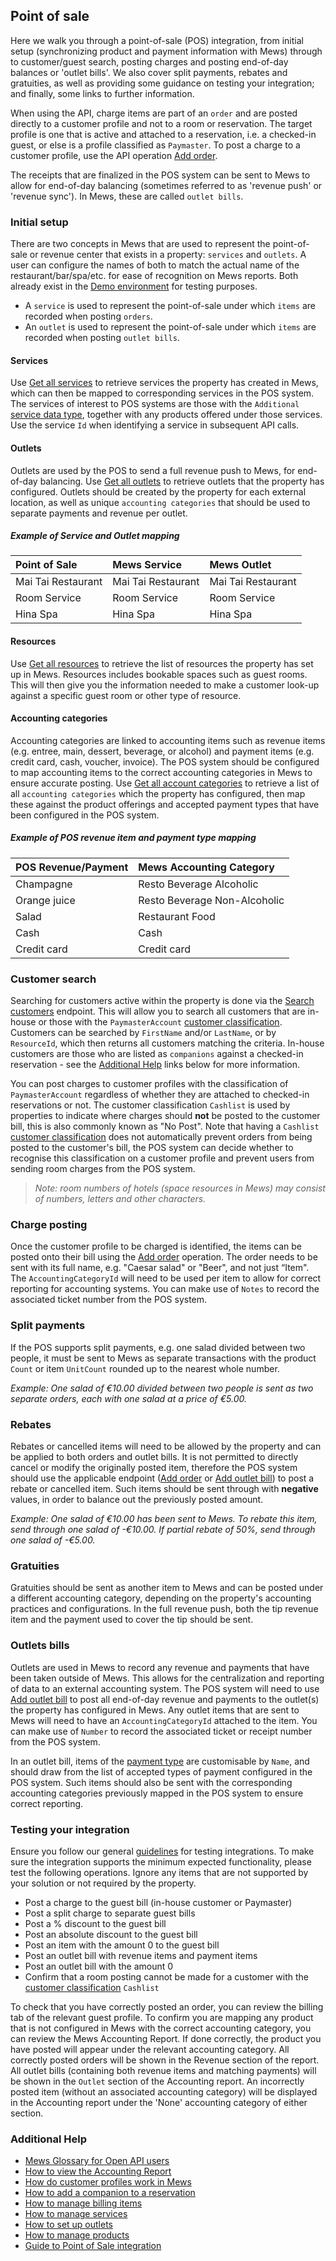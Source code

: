 ## Point of sale

Here we walk you through a point-of-sale (POS) integration, from initial setup (synchronizing product and payment information with Mews) through to customer/guest search, posting charges and posting end-of-day balances or 'outlet bills'.
We also cover split payments, rebates and gratuities, as well as providing some guidance on testing your integration; and finally, some links to further information.

When using the API, charge items are part of an `order` and are posted directly to a customer profile and not to a room or reservation.
The target profile is one that is active and attached to a reservation, i.e. a checked-in guest, or else is a profile classified as `Paymaster`.
To post a charge to a customer profile, use the API operation [Add order](../operations/orders.md#add-order).

The receipts that are finalized in the POS system can be sent to Mews to allow for end-of-day balancing (sometimes referred to as 'revenue push' or 'revenue sync').
In Mews, these are called `outlet bills`.

### Initial setup

There are two concepts in Mews that are used to represent the point-of-sale or revenue center that exists in a property: `services` and `outlets`.
A user can configure the names of both to match the actual name of the restaurant/bar/spa/etc. for ease of recognition on Mews reports.
Both already exist in the [Demo environment](../guidelines/environments.md) for testing purposes.

* A `service` is used to represent the point-of-sale under which `items` are recorded when posting `orders`.
* An `outlet` is used to represent the point-of-sale under which `items` are recorded when posting `outlet bills`.

#### Services

Use [Get all services](../operations/services.md#get-all-services) to retrieve services the property has created in Mews, which can then be mapped to corresponding services in the POS system.
The services of interest to POS systems are those with the `Additional` [service data type](../operations/services.md#service-data), together with any products offered under those services.
Use the service `Id` when identifying a service in subsequent API calls.

#### Outlets

Outlets are used by the POS to send a full revenue push to Mews, for end-of-day balancing.
Use [Get all outlets](../operations/outlets.md#get-all-outlets) to retrieve outlets that the property has configured.
Outlets should be created by the property for each external location, as well as unique `accounting categories` that should be used to separate payments and revenue per outlet.

##### Example of Service and Outlet mapping

| Point of Sale | Mews Service | Mews Outlet | 
| :-- | :-- | :-- |
| Mai Tai Restaurant | Mai Tai Restaurant | Mai Tai Restaurant |
| Room Service | Room Service | Room Service |
| Hina Spa | Hina Spa | Hina Spa |

#### Resources

Use [Get all resources](../operations/resources.md#get-all-resources) to retrieve the list of resources the property has set up in Mews.
Resources includes bookable spaces such as guest rooms. This will then give you the information needed to make a customer look-up against a specific guest room or other type of resource.

#### Accounting categories

Accounting categories are linked to accounting items such as revenue items (e.g. entree, main, dessert, beverage, or alcohol) and payment items (e.g. credit card, cash, voucher, invoice).
The POS system should be configured to map accounting items to the correct accounting categories in Mews to ensure accurate posting. 
Use [Get all account categories](../operations/accountingcategories.md#get-all-accounting-categories) to retrieve a list of all `accounting categories` which the property has configured, then map these against the product offerings and accepted payment types that have been configured in the POS system. 

##### Example of POS revenue item and payment type mapping

| POS Revenue/Payment | Mews Accounting Category |
| :-- | :-- |
| Champagne | Resto Beverage Alcoholic |
| Orange juice | Resto Beverage Non-Alcoholic | 
| Salad | Restaurant Food | 
| Cash | Cash |
| Credit card | Credit card |


### Customer search

Searching for customers active within the property is done via the [Search customers](../operations/customers.md#search-customers) endpoint.
This will allow you to search all customers that are in-house or those with the `PaymasterAccount` [customer classification](../operations/customers.md#customer-classification).
Customers can be searched by `FirstName` and/or `LastName`, or by `ResourceId`, which then returns all customers matching the criteria.
In-house customers are those who are listed as `companions` against a checked-in reservation - see the [Additional Help](#additional-help) links below for more information.

You can post charges to customer profiles with the classification of `PaymasterAccount` regardless of whether they are attached to checked-in reservations or not.
The customer classification `Cashlist` is used by properties to indicate where charges should __not__ be posted to the customer bill, this is also commonly known as "No Post".
Note that having a `Cashlist` [customer classification](../operations/customers.md#customer-classification) does not automatically prevent orders from being posted to the customer's bill, 
the POS system can decide whether to recognise this classification on a customer profile and prevent users from sending room charges from the POS system.

> *Note: room numbers of hotels (space resources in Mews) may consist of numbers, letters and other characters.*

### Charge posting

Once the customer profile to be charged is identified, the items can be posted onto their bill using the [Add order](../operations/orders.md#add-order) operation.
The order needs to be sent with its full name, e.g. "Caesar salad" or "Beer", and not just “Item". The `AccountingCategoryId` will need to be used per item to allow for correct reporting for accounting systems. You can make use of `Notes` to record the associated ticket number from the POS system.

### Split payments

If the POS supports split payments, e.g. one salad divided between two people, it must be sent to Mews as separate transactions with the product `Count` or item `UnitCount` rounded up to the nearest whole number. 

*Example: One salad of €10.00 divided between two people is sent as two separate orders, each with one salad at a price of €5.00.*

### Rebates

Rebates or cancelled items will need to be allowed by the property and can be applied to both orders and outlet bills.
It is not permitted to directly cancel or modify the originally posted item, therefore the POS system should use the applicable endpoint \([Add order](../operations/orders.md#add-order) or [Add outlet bill](../operations/outletbills.md#add-outlet-bills)\) to post a rebate or cancelled item.
Such items should be sent through with __negative__ values, in order to balance out the previously posted amount.

*Example: One salad of €10.00 has been sent to Mews. To rebate this item, send through one salad of -€10.00. If partial rebate of 50%, send through one salad of -€5.00.*

### Gratuities

Gratuities should be sent as another item to Mews and can be posted under a different accounting category, depending on the property's accounting practices and configurations. In the full revenue push, both the tip revenue item and the payment used to cover the tip should be sent.

### Outlets bills

Outlets are used in Mews to record any revenue and payments that have been taken outside of Mews.
This allows for the centralization and reporting of data to an external accounting system.
The POS system will need to use [Add outlet bill](../operations/outletbills.md#add-outlet-bills) to post all end-of-day revenue and payments to the outlet(s) the property has configured in Mews. Any outlet items that are sent to Mews will need to have an `AccountingCategoryId` attached to the item. You can make use of `Number` to record the associated ticket or receipt number from the POS system.

In an outlet bill, items of the [payment type](../operations/outletitems.md#outlet-item-type) are customisable by `Name`, and should draw from the list of accepted types of payment configured in the POS system. Such items should also be sent with the corresponding accounting categories previously mapped in the POS system to ensure correct reporting.

### Testing your integration

Ensure you follow our general [guidelines](../guidelines) for testing integrations.
To make sure the integration supports the minimum expected functionality, please test the following operations. Ignore any items that are not supported by your solution or not required by the property.

* Post a charge to the guest bill (in-house customer or Paymaster)
* Post a split charge to separate guest bills
* Post a % discount to the guest bill
* Post an absolute discount to the guest bill
* Post an item with the amount 0 to the guest bill
* Post an outlet bill with revenue items and payment items
* Post an outlet bill with the amount 0
* Confirm that a room posting cannot be made for a customer with the [customer classification](../operations/customers.md#customer-classification) `Cashlist`

To check that you have correctly posted an order, you can review the billing tab of the relevant guest profile.
To confirm you are mapping any product that is not configured in Mews with the correct accounting category, you can review the Mews Accounting Report.
If done correctly, the product you have posted will appear under the relevant accounting category.
All correctly posted orders will be shown in the Revenue section of the report.
All outlet bills (containing both revenue items and matching payments) will be shown in the `Outlet` section of the Accounting report.
An incorrectly posted item (without an associated accounting category) will be displayed in the Accounting report under the 'None' accounting category of either section. 

### Additional Help

- [Mews Glossary for Open API users](https://help.mews.com/s/article/Mews-Glossary-for-Open-API-users?language=en_US)
- [How to view the Accounting Report](https://help.mews.com/s/article/accounting-report?language=en_US)
- [How do customer profiles work in Mews](https://help.mews.com/s/article/create-a-customer-profile?language=en_US)
- [How to add a companion to a reservation](https://help.mews.com/s/article/how-to-add-a-companion-to-a-reservation?language=en_US)
- [How to manage billing items](https://help.mews.com/s/article/add-move-or-remove-items-from-open-bills?language=en_US)
- [How to manage services](https://help.mews.com/s/article/understanding-services?language=en_US)
- [How to set up outlets](https://help.mews.com/s/article/set-up-outlets?language=en_US)
- [How to manage products](https://help.mews.com/s/article/create-or-delete-a-product?language=en_US)
- [Guide to Point of Sale integration](https://help.mews.com/s/article/point-of-sale-integrations-for-mews-operations?language=en_US)
